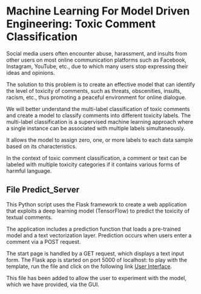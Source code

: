 # Machine Learning For Model Driven Engineering: Toxic Comment Classification

Social media users often encounter abuse, harassment, and insults from other users on most online communication platforms such as Facebook, Instagram, YouTube, etc., due to which many users stop expressing their ideas and opinions.

The solution to this problem is to create an effective model that can identify the level of toxicity of comments, such as threats, obscenities, insults, racism, etc., thus promoting a peaceful environment for online dialogue.

We will better understand the multi-label classification of toxic comments and create a model to classify comments into different toxicity labels.
The multi-label classification is a supervised machine learning approach where a single instance can be associated with multiple labels simultaneously. 

It allows the model to assign zero, one, or more labels to each data sample based on its characteristics.

In the context of toxic comment classification, a comment or text can be labeled with multiple toxicity categories if it contains various forms of harmful language.


## File Predict_Server
This Python script uses the Flask framework to create a web application that exploits a deep learning model (TensorFlow) to predict the toxicity of textual comments. 

The application includes a prediction function that loads a pre-trained model and a text vectorization layer. Prediction occurs when users enter a comment via a POST request. 

The start page is handled by a GET request, which displays a text input form.
The Flask app is started on port 5000 of localhost: to play with the template, run the file and click on the following link [User Interface](http://localhost:5000/predict).

This file has been added to allow the user to experiment with the model, which we have provided, via the GUI.
